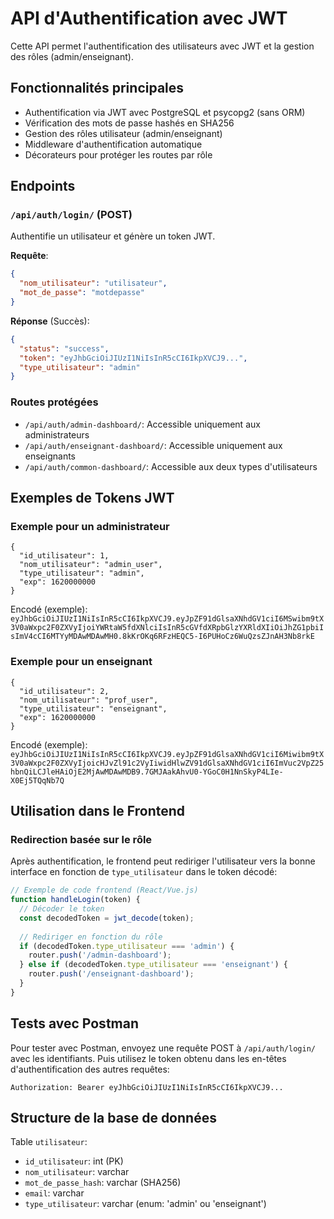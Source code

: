 # API d'Authentification avec JWT

Cette API permet l'authentification des utilisateurs avec JWT et la gestion des rôles (admin/enseignant).

## Fonctionnalités principales

- Authentification via JWT avec PostgreSQL et psycopg2 (sans ORM)
- Vérification des mots de passe hashés en SHA256
- Gestion des rôles utilisateur (admin/enseignant)
- Middleware d'authentification automatique
- Décorateurs pour protéger les routes par rôle

## Endpoints

### `/api/auth/login/` (POST)

Authentifie un utilisateur et génère un token JWT.

**Requête**:

```json
{
  "nom_utilisateur": "utilisateur",
  "mot_de_passe": "motdepasse"
}
```

**Réponse** (Succès):

```json
{
  "status": "success",
  "token": "eyJhbGciOiJIUzI1NiIsInR5cCI6IkpXVCJ9...",
  "type_utilisateur": "admin"
}
```

### Routes protégées

- `/api/auth/admin-dashboard/`: Accessible uniquement aux administrateurs
- `/api/auth/enseignant-dashboard/`: Accessible uniquement aux enseignants
- `/api/auth/common-dashboard/`: Accessible aux deux types d'utilisateurs

## Exemples de Tokens JWT

### Exemple pour un administrateur

```
{
  "id_utilisateur": 1,
  "nom_utilisateur": "admin_user",
  "type_utilisateur": "admin",
  "exp": 1620000000
}
```

Encodé (exemple): `eyJhbGciOiJIUzI1NiIsInR5cCI6IkpXVCJ9.eyJpZF91dGlsaXNhdGV1ciI6MSwibm9tX3V0aWxpc2F0ZXVyIjoiYWRtaW5fdXNlciIsInR5cGVfdXRpbGlzYXRldXIiOiJhZG1pbiIsImV4cCI6MTYyMDAwMDAwMH0.8kKrOKq6RFzHEQC5-I6PUHoCz6WuQzsZJnAH3Nb8rkE`

### Exemple pour un enseignant

```
{
  "id_utilisateur": 2,
  "nom_utilisateur": "prof_user",
  "type_utilisateur": "enseignant",
  "exp": 1620000000
}
```

Encodé (exemple): `eyJhbGciOiJIUzI1NiIsInR5cCI6IkpXVCJ9.eyJpZF91dGlsaXNhdGV1ciI6Miwibm9tX3V0aWxpc2F0ZXVyIjoicHJvZl91c2VyIiwidHlwZV91dGlsaXNhdGV1ciI6ImVuc2VpZ25hbnQiLCJleHAiOjE2MjAwMDAwMDB9.7GMJAakAhvU0-YGoC0H1NnSkyP4LIe-X0Ej5TQqNb7Q`

## Utilisation dans le Frontend

### Redirection basée sur le rôle

Après authentification, le frontend peut rediriger l'utilisateur vers la bonne interface en fonction de `type_utilisateur` dans le token décodé:

```javascript
// Exemple de code frontend (React/Vue.js)
function handleLogin(token) {
  // Décoder le token
  const decodedToken = jwt_decode(token);
  
  // Rediriger en fonction du rôle
  if (decodedToken.type_utilisateur === 'admin') {
    router.push('/admin-dashboard');
  } else if (decodedToken.type_utilisateur === 'enseignant') {
    router.push('/enseignant-dashboard');
  }
}
```

## Tests avec Postman

Pour tester avec Postman, envoyez une requête POST à `/api/auth/login/` avec les identifiants. Puis utilisez le token obtenu dans les en-têtes d'authentification des autres requêtes:

```
Authorization: Bearer eyJhbGciOiJIUzI1NiIsInR5cCI6IkpXVCJ9...
```

## Structure de la base de données

Table `utilisateur`:
- `id_utilisateur`: int (PK)
- `nom_utilisateur`: varchar
- `mot_de_passe_hash`: varchar (SHA256)
- `email`: varchar
- `type_utilisateur`: varchar (enum: 'admin' ou 'enseignant') 